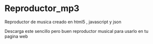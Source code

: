 # Reproductor_mp3
Reproductor de musica creado en html5 , javascript y json

Descarga este sencillo pero buen reproductor musical para usarlo en tu pagina web
